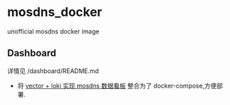 # mosdns_docker

unofficial mosdns docker image 

## Dashboard

详情见 /dashboard/README.md
- 将 [vector + loki 实现 mosdns 数据看板](https://icyleaf.com/2023/08/using-vector-transform-mosdns-logging-to-grafana-via-loki/#prometheus) 整合为了 docker-compose,方便部署.